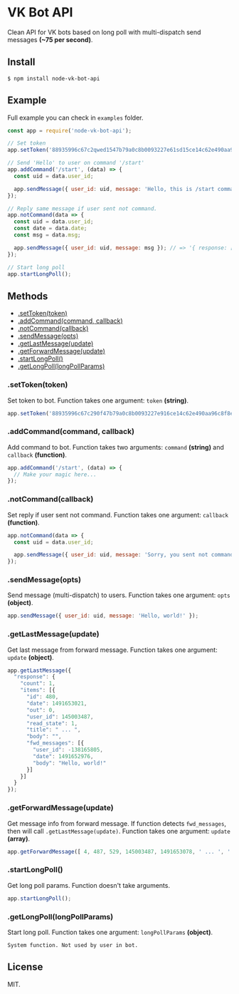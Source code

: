 # VK Bot API

Clean API for VK bots based on long poll with multi-dispatch send messages **(~75 per second)**.

## Install

```
$ npm install node-vk-bot-api
```

## Example

Full example you can check in `examples` folder.

```javascript
const app = require('node-vk-bot-api');

// Set token
app.setToken('88935996c67c2qwed1547b79a0c8b0093227e61sd15ce14c62e490aa96c8f8ed3090c9cbcdda92c8fadf1f5c74c');

// Send 'Hello' to user on command '/start'
app.addCommand('/start', (data) => {
  const uid = data.user_id;

  app.sendMessage({ user_id: uid, message: 'Hello, this is /start command!' }); // => '{ response: [ 1 ] }'
});

// Reply same message if user sent not command.
app.notCommand(data => {
  const uid = data.user_id;
  const date = data.date;
  const msg = data.msg;

  app.sendMessage({ user_id: uid, message: msg }); // => '{ response: [ 3 ] }'
});

// Start long poll
app.startLongPoll();
```

## Methods

* [.setToken(token)](https://github.com/bifot/node-vk-bot-api#settokentoken)
* [.addCommand(command, callback)](https://github.com/bifot/node-vk-bot-api#addcommandcommand-callback)
* [.notCommand(callback)](https://github.com/bifot/node-vk-bot-api#notcommandcallback)
* [.sendMessage(opts)](https://github.com/bifot/node-vk-bot-api#sendmessageopts)
* [.getLastMessage(update)](https://github.com/bifot/node-vk-bot-api#getlastmessageupdate)
* [.getForwardMessage(update)](https://github.com/bifot/node-vk-bot-api#getforwardmessageupdate)
* [.startLongPoll()](https://github.com/bifot/node-vk-bot-api#startlongpoll)
* [.getLongPoll(longPollParams)](https://github.com/bifot/node-vk-bot-api#getlongpolllongpollparams)

### .setToken(token)

Set token to bot. Function takes one argument: `token` **(string)**.

```javascript
app.setToken('88935996c67c290f47b79a0c8b0093227e916ce14c62e490aa96c8f8ed3090c9cbcdda92c8fadf1f5c74c');
```

### .addCommand(command, callback)

Add command to bot. Function takes two arguments: `command` **(string)** and `callback` **(function)**.

```javascript
app.addCommand('/start', (data) => {
  // Make your magic here...
});
```

### .notCommand(callback)

Set reply if user sent not command. Function takes one argument: `callback` **(function)**.

```javascript
app.notCommand(data => {
  const uid = data.user_id;

  app.sendMessage({ user_id: uid, message: 'Sorry, you sent not command to bot.' });
});
```

### .sendMessage(opts)

Send message (multi-dispatch) to users. Function takes one argument: `opts` **(object)**.

```javascript
app.sendMessage({ user_id: uid, message: 'Hello, world!' });
```

### .getLastMessage(update)

Get last message from forward message. Function takes one argument: `update` **(object)**.

```javascript
app.getLastMessage({
  "response": {
    "count": 1,
    "items": [{
      "id": 480,
      "date": 1491653021,
      "out": 0,
      "user_id": 145003487,
      "read_state": 1,
      "title": " ... ",
      "body": "",
      "fwd_messages": [{
        "user_id": -138165805,
        "date": 1491652976,
        "body": "Hello, world!"
      }]
    }]
  }
});
```

### .getForwardMessage(update)

Get message info from forward message. If function detects `fwd_messages`, then will call `.getLastMessage(update)`. Function takes one argument: `update` **(array)**.

```javascript
app.getForwardMessage([ 4, 487, 529, 145003487, 1491653078, ' ... ', '',  { fwd: '145003487_2214301' } ]);
```

### .startLongPoll()

Get long poll params. Function doesn't take arguments.

```javascript
app.startLongPoll();
```

### .getLongPoll(longPollParams)

Start long poll. Function takes one argument: `longPollParams` **(object)**.

```
System function. Not used by user in bot.
```

## License

MIT.
